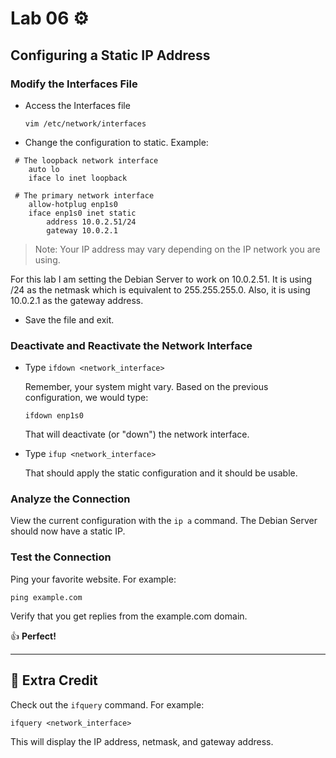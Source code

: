 # Lab 06 ⚙️

## Configuring a Static IP Address

### Modify the Interfaces File

- Access the Interfaces file

  `vim /etc/network/interfaces`

- Change the configuration to static. Example:

```
 # The loopback network interface
    auto lo
    iface lo inet loopback

 # The primary network interface
    allow-hotplug enp1s0
    iface enp1s0 inet static
        address 10.0.2.51/24
        gateway 10.0.2.1
```

> Note: Your IP address may vary depending on the IP network you are using. 

For this lab I am setting the Debian Server to work on 10.0.2.51. It is using /24 as the netmask which is equivalent to 255.255.255.0. Also, it is using 10.0.2.1 as the gateway address. 

- Save the file and exit. 

### Deactivate and Reactivate the Network Interface

- Type `ifdown <network_interface>`

  Remember, your system might vary. Based on the previous configuration, we would type:

  `ifdown enp1s0`

  That will deactivate (or "down") the network interface.

- Type `ifup <network_interface>`

  That should apply the static configuration and it should be usable.

### Analyze the Connection
View the current configuration with the `ip a` command. The Debian Server should now have a static IP.

### Test the Connection
Ping your favorite website. For example:

`ping example.com`

Verify that you get replies from the example.com domain. 

👍 **Perfect!**

---

## 📃 Extra Credit
Check out the `ifquery` command. For example:

`ifquery <network_interface>`

This will display the IP address, netmask, and gateway address. 